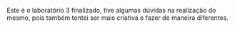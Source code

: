 Este é o laboratório 3 finalizado, tive algumas dúvidas na realização do mesmo, pois também tentei ser mais criativa e fazer de maneira diferentes.
